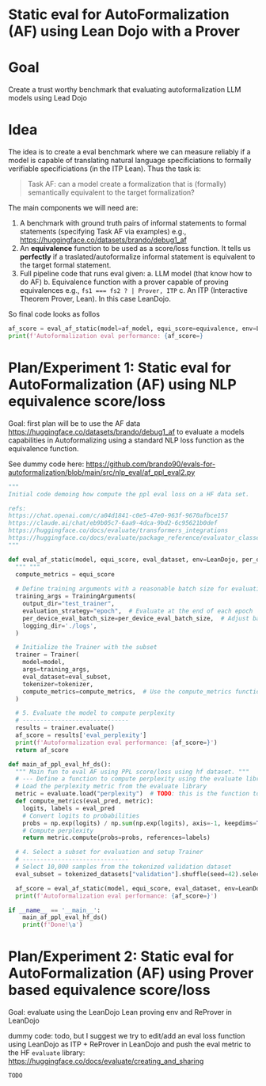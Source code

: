 # Static eval for AutoFormalization (AF) using Lean Dojo with a Prover

# Goal
Create a trust worthy benchmark that evaluating autoformalization LLM models using Lead Dojo

# Idea
The idea is to create a eval benchmark where we can measure reliably if a model is capable of translating natural language specificiations to formally verifiable specificiations (in the ITP Lean).
Thus the task is:

> Task AF: can a model create a formalization that is (formally) semantically equivalent to the target formalization?

The main components we will need are:
1. A benchmark with ground truth pairs of informal statements to formal statements (specifying Task AF via examples) e.g., https://huggingface.co/datasets/brando/debug1_af
2. An **equivalence** function to be used as a score/loss function. It tells us **perfectly** if a traslated/autoformalize informal statement is equivalent to the target formal statement.
3. Full pipeline code that runs eval given:
   a. LLM model (that know how to do AF)
   b. Equivalence function with a prover capable of proving equivalences e.g., `fs1 === fs2 ? | Prover, ITP`
   c. An ITP (Interactive Theorem Prover, Lean). In this case LeanDojo.

So final code looks as follos
```python
af_score = eval_af_static(model=af_model, equi_score=equivalence, env=LeanDojo)
print(f'Autoformalization eval performance: {af_score=}
```

# Plan/Experiment 1: Static eval for AutoFormalization (AF) using NLP equivalence score/loss
Goal: first plan will be to use the AF data https://huggingface.co/datasets/brando/debug1_af to evaluate a models capabilities in Autoformalizing using a standard NLP loss function as the equivalence function. 

See dummy code here: https://github.com/brando90/evals-for-autoformalization/blob/main/src/nlp_eval/af_ppl_eval2.py

```python
"""
Initial code demoing how compute the ppl eval loss on a HF data set.

refs:
https://chat.openai.com/c/a04d1841-c0e5-47e0-963f-9670afbce157
https://claude.ai/chat/eb9b05c7-6aa9-4dca-9bd2-6c95621b0def
https://huggingface.co/docs/evaluate/transformers_integrations
https://huggingface.co/docs/evaluate/package_reference/evaluator_classes
"""

def eval_af_static(model, equi_score, eval_dataset, env=LeanDojo, per_device_eval_batch_size=16):
  """ """
  compute_metrics = equi_score
  
  # Define training arguments with a reasonable batch size for evaluation
  training_args = TrainingArguments(
    output_dir="test_trainer",
    evaluation_strategy="epoch",  # Evaluate at the end of each epoch
    per_device_eval_batch_size=per_device_eval_batch_size,  # Adjust based on your GPU memory; you can try 32, 64, etc.
    logging_dir='./logs',
  )

  # Initialize the Trainer with the subset
  trainer = Trainer(
    model=model,
    args=training_args,
    eval_dataset=eval_subset,
    tokenizer=tokenizer,
    compute_metrics=compute_metrics,  # Use the compute_metrics function defined above
  )

  # 5. Evaluate the model to compute perplexity
  # ------------------------------
  results = trainer.evaluate()
  af_score = results['eval_perplexity']
  print(f'Autoformalization eval performance: {af_score=}')
  return af_score

def main_af_ppl_eval_hf_ds():
  """ Main fun to eval AF using PPL score/loss using hf dataset. """
  # --- Define a function to compute perplexity using the evaluate library
  # Load the perplexity metric from the evaluate library
  metric = evaluate.load("perplexity")  # TODO: this is the function to change to have Lean Dojo?
  def compute_metrics(eval_pred, metric):
    logits, labels = eval_pred
    # Convert logits to probabilities
    probs = np.exp(logits) / np.sum(np.exp(logits), axis=-1, keepdims=True)
    # Compute perplexity
    return metric.compute(probs=probs, references=labels)

  # 4. Select a subset for evaluation and setup Trainer
  # ------------------------------
  # Select 10,000 samples from the tokenized validation dataset
  eval_subset = tokenized_datasets["validation"].shuffle(seed=42).select(range(10000))

  af_score = eval_af_static(model, equi_score, eval_dataset, env=LeanDojo, per_device_eval_batch_size=16)
  print(f'Autoformalization eval performance: {af_score=}')

if __name__ == '__main__':
    main_af_ppl_eval_hf_ds()
    print(f'Done!\a')
```

# Plan/Experiment 2: Static eval for AutoFormalization (AF) using Prover based equivalence score/loss
Goal: evaluate using the LeanDojo Lean proving env and ReProver in LeanDojo

dummy code: todo, but I suggest we try to edit/add an eval loss function using LeanDojo as ITP + ReProver in LeanDojo and push the eval metric to the HF `evaluate` library: https://huggingface.co/docs/evaluate/creating_and_sharing

```python
TODO
```
